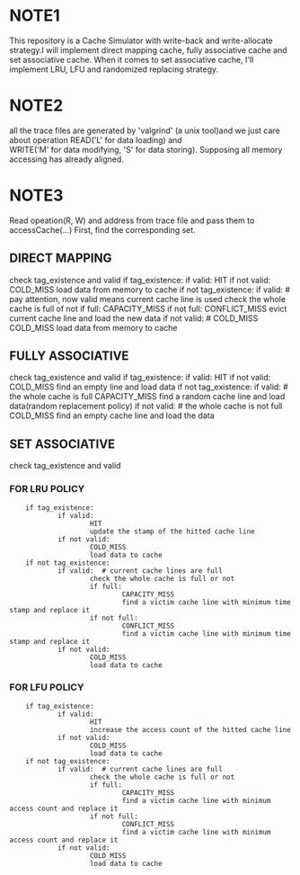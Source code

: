 # NOTE1
This repository is a Cache Simulator with write-back and write-allocate strategy.I will implement direct mapping cache, fully associative cache and set associative cache. When it comes to set associative cache, I'll implement LRU, LFU and randomized replacing strategy.

# NOTE2
all the trace files are generated by 'valgrind' (a unix tool)and we just care about operation READ('L' for data loading) and \
WRITE('M' for data modifying, 'S' for data storing). Supposing all memory accessing has already aligned.

# NOTE3
Read opeation(R, W) and address from trace file and pass them to accessCache(...)
First, find the corresponding set.

## DIRECT MAPPING
check tag_existence and valid
if tag_existence:
        if valid:
                HIT
        if not valid:
                COLD_MISS
                load data from memory to cache
if not tag_existence:
        if valid:  # pay attention, now valid means current cache line is used
                check the whole cache is full of not
                if full:
                        CAPACITY_MISS
                if not full:
                        CONFLICT_MISS
                evict current cache line and load the new data
        if not valid:  # COLD_MISS
                COLD_MISS
                load data from memory to cache

## FULLY ASSOCIATIVE
check tag_existence and valid
if tag_existence:
        if valid:
                HIT
        if not valid:
                COLD_MISS
                find an empty line and load data
if not tag_existence:
        if valid:  # the whole cache is full
                CAPACITY_MISS
                find a random cache line and load data(random replacement policy)
        if not valid:  # the whole cache is not full
                COLD_MISS
                find an empty cache line and load the data

## SET ASSOCIATIVE
check tag_existence and valid
### FOR LRU POLICY
        if tag_existence:
                if valid:
                        HIT
                        update the stamp of the hitted cache line
                if not valid:
                        COLD_MISS
                        load data to cache
        if not tag_existence:
                if valid:  # current cache lines are full
                        check the whole cache is full or not
                        if full:
                                CAPACITY_MISS
                                find a victim cache line with minimum time stamp and replace it
                        if not full:
                                CONFLICT_MISS
                                find a victim cache line with minimum time stamp and replace it
                if not valid:
                        COLD_MISS
                        load data to cache

### FOR LFU POLICY
        if tag_existence:
                if valid:
                        HIT
                        increase the access count of the hitted cache line
                if not valid:
                        COLD_MISS
                        load data to cache
        if not tag_existence:
                if valid:  # current cache lines are full
                        check the whole cache is full or not
                        if full:
                                CAPACITY_MISS
                                find a victim cache line with minimum access count and replace it
                        if not full:
                                CONFLICT_MISS
                                find a victim cache line with minimum access count and replace it
                if not valid:
                        COLD_MISS
                        load data to cache
